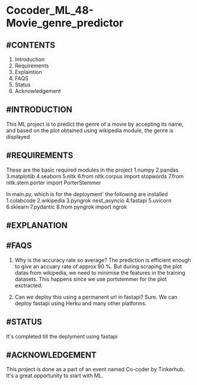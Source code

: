 # Cocoder_ML_48-Movie_genre_predictor

#CONTENTS
-----------------------
1. Introduction
2. Requirements
3. Explaintion 
4. FAQS
5. Status
6. Acknowledgement

#INTRODUCTION 
----------------------
This ML project is to predict the genre of a movie by accepting its name, and based on the plot obtained using wikipedia module, the genre is displayed

#REQUIREMENTS
---------------------
These are the basic required modules in the project
1.numpy 
2.pandas 
3.matplotlib
4.seaborn
5.nltk
6.from nltk.corpus import stopwords
7.from nltk.stem.porter import PorterStemmer

In main.py, which is for the deployment' the following are installed
1.colabcode
2.wikipedia
3.pyngrok nest_asyncio 
4.fastapi 
5.uvicorn
6.sklearn
7.pydantic
8.from pyngrok import ngrok

#EXPLANATION
--------------------


#FAQS
--------------------
1. Why is the accuracy rate so average?
   The prediction is efficient enough to give an accuary rate of approx 90 %. But during scraping the plot datas from wikipedia, we need to minimise the features in the training datasets. This happens since we use portstemmer for the plot exctracted. 
   
2. Can we deploy this using a permanent url in fastapi?
  Sure. We can deploy fastapi using Herku and many other platforms.
  
#STATUS
-----------------
It's completed till the deplyment using fastapi

#ACKNOWLEDGEMENT
----------------
This project is done as a part of an event named Co-coder by Tinkerhub. It's a great opportunity to start with ML. 


